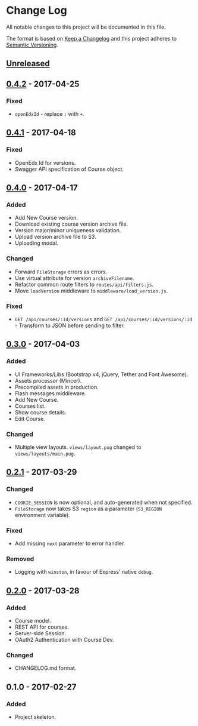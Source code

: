 # Change Log
All notable changes to this project will be documented in this file.

The format is based on [Keep a Changelog](http://keepachangelog.com/)
and this project adheres to [Semantic Versioning](http://semver.org/).

## [Unreleased][]

## [0.4.2][] - 2017-04-25
### Fixed
-   `openEdxId` - replace `:` with `+`.

## [0.4.1][] - 2017-04-18
### Fixed
-   OpenEdx Id for versions.
-   Swagger API specification of Course object.

## [0.4.0][] - 2017-04-17
### Added
-   Add New Course version.
-   Download existing course version archive file.
-   Version major/minor uniqueness validation.
-   Upload version archive file to S3.
-   Uploading modal.

### Changed
-   Forward `FileStorage` errors as errors.
-   Use virtual attribute for version `archiveFilename`.
-   Refactor common route filters to `routes/api/filters.js`.
-   Move `loadVersion` middleware to `middleware/load_version.js`.

### Fixed
-   `GET /api/courses/:id/versions` and `GET /api/courses/:id/versions/:id` -
    Transform to JSON before sending to filter.

## [0.3.0][] - 2017-04-03
### Added
-   UI Frameworks/Libs (Bootstrap v4, jQuery, Tether and Font Awesome).
-   Assets processor (Mincer).
-   Precompiled assets in production.
-   Flash messages middleware.
-   Add New Course.
-   Courses list.
-   Show course details.
-   Edit Course.

### Changed
-   Multiple view layouts. `views/layout.pug` changed to `views/layouts/main.pug`.

## [0.2.1][] - 2017-03-29
### Changed
-   `COOKIE_SESSION` is now optional, and auto-generated when not specified.
-   `FileStorage` now takes S3 `region` as a parameter (`S3_REGION` environment
    variable).

### Fixed
-   Add missing `next` parameter to error handler.

### Removed
-   Logging with `winston`, in favour of Express' native `debug`.

## [0.2.0][] - 2017-03-28
### Added
-   Course model.
-   REST API for courses.
-   Server-side Session.
-   OAuth2 Authentication with Course Dev.

### Changed
-   CHANGELOG.md format.

## 0.1.0 - 2017-02-27
### Added
-   Project skeleton.

[Unreleased]: https://github.ibm.com/bdu/chell/compare/0.4.2...HEAD
[0.4.2]: https://github.ibm.com/bdu/chell/compare/0.4.1...0.4.2
[0.4.1]: https://github.ibm.com/bdu/chell/compare/0.4.0...0.4.1
[0.4.0]: https://github.ibm.com/bdu/chell/compare/0.3.0...0.4.0
[0.3.0]: https://github.ibm.com/bdu/chell/compare/0.2.1...0.3.0
[0.2.1]: https://github.ibm.com/bdu/chell/compare/0.2.0...0.2.1
[0.2.0]: https://github.ibm.com/bdu/chell/compare/0.1.0...0.2.0
